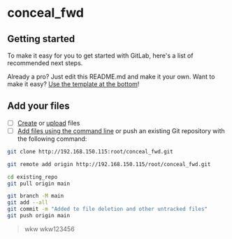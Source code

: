 # conceal_fwd



## Getting started

To make it easy for you to get started with GitLab, here's a list of recommended next steps.

Already a pro? Just edit this README.md and make it your own. Want to make it easy? [Use the template at the bottom](#editing-this-readme)!

## Add your files

- [ ] [Create](https://docs.gitlab.com/ee/user/project/repository/web_editor.html#create-a-file) or [upload](https://docs.gitlab.com/ee/user/project/repository/web_editor.html#upload-a-file) files
- [ ] [Add files using the command line](https://docs.gitlab.com/ee/gitlab-basics/add-file.html#add-a-file-using-the-command-line) or push an existing Git repository with the following command:

```bash
git clone http://192.168.150.115:root/conceal_fwd.git
```

```bash
git remote add origin http://192.168.150.115/root/conceal_fwd.git
```

```bash
cd existing_repo
git pull origin main
```

```bash
git branch -M main
git add --all
git commit -m "Added te file deletion and other untracked files"
git push origin main
```
> wkw wkw123456
